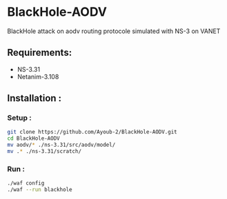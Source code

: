 # BlackHole-AODV
BlackHole attack on aodv routing protocole simulated with NS-3 on VANET

## Requirements: 

- NS-3.31 
- Netanim-3.108

## Installation : 
### Setup :
```bash
git clone https://github.com/Ayoub-2/BlackHole-AODV.git
cd BlackHole-AODV 
mv aodv/* ./ns-3.31/src/aodv/model/
mv .* ./ns-3.31/scratch/
```
### Run :
```bash
./waf config 
./waf --run blackhole 
```
